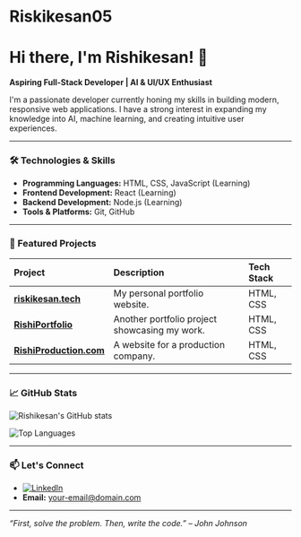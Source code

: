# Riskikesan05
# Hi there, I'm Rishikesan! 👋

**Aspiring Full-Stack Developer | AI & UI/UX Enthusiast**

I'm a passionate developer currently honing my skills in building modern, responsive web applications. I have a strong interest in expanding my knowledge into AI, machine learning, and creating intuitive user experiences.

---

### 🛠️ Technologies & Skills

- **Programming Languages:** HTML, CSS, JavaScript (Learning)
- **Frontend Development:** React (Learning)
- **Backend Development:** Node.js (Learning)
- **Tools & Platforms:** Git, GitHub

---

### 🌟 Featured Projects

| Project | Description | Tech Stack |
| :--- | :--- | :--- |
| **[riskikesan.tech](https://riskikesan05.github.io/riskikesan.tech)** | My personal portfolio website. | HTML, CSS |
| **[RishiPortfolio](https://riskikesan05.github.io/RishiPortfolio)** | Another portfolio project showcasing my work. | HTML, CSS |
| **[RishiProduction.com](https://riskikesan05.github.io/Rishiproduction.com)** | A website for a production company. | HTML, CSS |

---

### 📈 GitHub Stats

![Rishikesan's GitHub stats](https://github-readme-stats.vercel.app/api?username=Riskikesan05&show_icons=true&theme=radical)

![Top Languages](https://github-readme-stats.vercel.app/api/top-langs/?username=Riskikesan05&layout=compact&theme=radical)

---

### 📫 Let's Connect

- [![LinkedIn](https://img.shields.io/badge/LinkedIn-0077B5?style=for-the-badge&logo=linkedin&logoColor=white)](Your-LinkedIn-URL-Here)
- **Email:** your-email@domain.com

---
*“First, solve the problem. Then, write the code.” – John Johnson*
